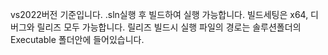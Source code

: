 vs2022버전 기준입니다.
.sln실행 후 빌드하여 실행 가능합니다.
빌드세팅은 x64, 디버그와 릴리즈 모두 가능합니다.
릴리즈 빌드시 실행 파일의 경로는 솔루션폴더의 Executable 폴더안에 들어있습니다.

